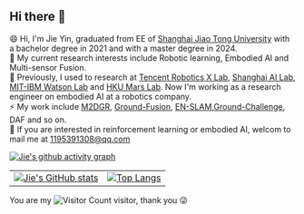 ## Hi there 👋

<!--
**sjtuyinjie/sjtuyinjie** is a ✨ _special_ ✨ repository because its `README.md` (this file) appears on your GitHub profile.

Here are some ideas to get you started:

- 🔭 I’m currently working on ...
- 🌱 I’m currently learning ...
- 👯 I’m looking to collaborate on ...
- 🤔 I’m looking for help with ...
- 💬 Ask me about ...
- 📫 How to reach me: ...
- 😄 Pronouns: ...
- ⚡ Fun fact: ...
-->




😄 Hi, I'm Jie Yin, graduated from EE of [Shanghai Jiao Tong University](https://en.sjtu.edu.cn/) with a bachelor degree in 2021 and with a master degree in 2024. </br>
🔭 My current research interests include Robotic learning, Embodied AI and Multi-sensor Fusion. </br>
🌱 Previously, I used to research at [Tencent Robotics X Lab](https://roboticsx.tencent.com/#/), [Shanghai AI Lab](https://www.shlab.org.cn/), [MIT-IBM Watson Lab](https://mitibmwatsonailab.mit.edu/) and [HKU Mars Lab](https://github.com/hku-mars). Now I'm working as a research engineer on embodied AI at a robotics company.</br>
⚡ My work include [M2DGR](https://github.com/SJTU-ViSYS/M2DGR), [Ground-Fusion](https://github.com/SJTU-ViSYS/Ground-Fusion), [EN-SLAM](https://github.com/DelinQu/EN-SLAM),[Ground-Challenge](https://github.com/sjtuyinjie/Ground-Challenge), DAF and so on.</br>
💬 If you are interested in reinforcement learning or embodied AI, welcom to mail me at 1195391308@qq.com


[![Jie's github activity graph](https://github-readme-activity-graph.vercel.app/graph?username=sjtuyinjie&theme=react)](https://github.com/ashutosh00710/github-readme-activity-graph)



<table>
  <tr>
    <!-- GitHub Stats Card -->
    <td>
      <a href="https://github.com/anuraghazra/github-readme-stats">
        <img src="https://github-readme-stats.vercel.app/api?username=sjtuyinjie" alt="Jie's GitHub stats">
      </a>
    </td>
    <!-- Top Languages Card -->
    <td>
      <a href="https://github.com/anuraghazra/github-readme-stats">
        <img src="https://github-readme-stats.vercel.app/api/top-langs/?username=sjtuyinjie&layout=compact&theme=tokyonight" alt="Top Langs">
      </a>
    </td>
  </tr>
</table>

You are my ![Visitor Count](https://profile-counter.glitch.me/sjtuyinjie/count.svg) visitor, thank you :stuck_out_tongue_winking_eye:






